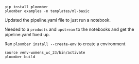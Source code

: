 ```
pip install ploomber
ploomber examples -n templates/ml-basic
```

Updated the pipeline.yaml file to just run a notebook.

Needed to a `products` and `upstream` to the notebooks and get the pipeline.yaml
fixed up.

Ran `ploomber install --create-env` to create a environment

```
source venv-womens_wc_23/bin/activate
ploomber build
```